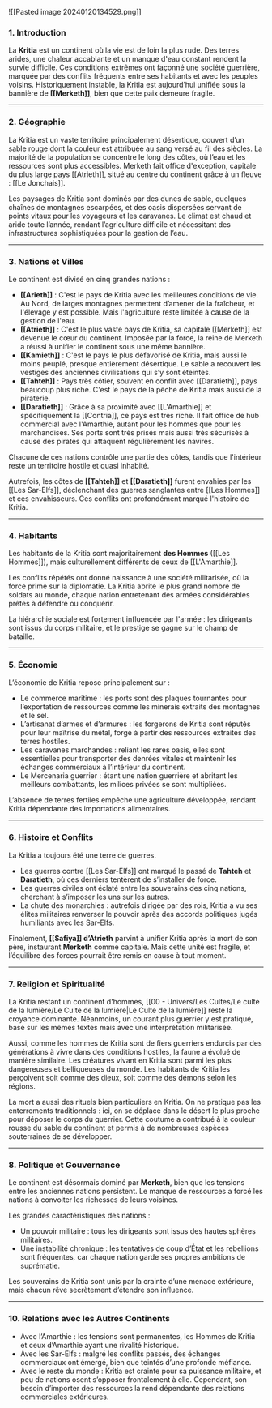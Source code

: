 ![[Pasted image 20240120134529.png]]

### **1. Introduction**
La **Kritia** est un continent où la vie est de loin la plus rude. Des terres arides, une chaleur accablante et un manque d'eau constant rendent la survie difficile. Ces conditions extrêmes ont façonné une société guerrière, marquée par des conflits fréquents entre ses habitants et avec les peuples voisins. Historiquement instable, la Kritia est aujourd’hui unifiée sous la bannière de **[[Merketh]]**, bien que cette paix demeure fragile.

---

### **2. Géographie**
La Kritia est un vaste territoire principalement désertique, couvert d’un sable rouge dont la couleur est attribuée au sang versé au fil des siècles. La majorité de la population se concentre le long des côtes, où l’eau et les ressources sont plus accessibles. Merketh fait office d'exception, capitale du plus large pays [[Atrieth]], situé au centre du continent grâce à un fleuve : [[Le Jonchais]].

Les paysages de Kritia sont dominés par des dunes de sable, quelques chaînes de montagnes escarpées, et des oasis dispersées servant de points vitaux pour les voyageurs et les caravanes. Le climat est chaud et aride toute l’année, rendant l’agriculture difficile et nécessitant des infrastructures sophistiquées pour la gestion de l’eau.

---

### **3. Nations et Villes**
Le continent est divisé en cinq grandes nations :

- **[[Arieth]]** : C'est le pays de Kritia avec les meilleures conditions de vie. Au Nord, de larges montagnes permettent d’amener de la fraîcheur, et l'élevage y est possible. Mais l'agriculture reste limitée à cause de la gestion de l'eau.
- **[[Atrieth]]** : C'est le plus vaste pays de Kritia, sa capitale [[Merketh]] est devenue le cœur du continent. Imposée par la force, la reine de Merketh a réussi à unifier le continent sous une même bannière.
- **[[Kamieth]]** : C'est le pays le plus défavorisé de Kritia, mais aussi le moins peuplé, presque entièrement désertique. Le sable a recouvert les vestiges des anciennes civilisations qui s’y sont éteintes.
- **[[Tahteh]]** : Pays très côtier, souvent en conflit avec [[Daratieth]], pays beaucoup plus riche. C'est le pays de la pêche de Kritia mais aussi de la piraterie.
- **[[Daratieth]]** : Grâce à sa proximité avec [[L'Amarthie]] et spécifiquement la [[Contria]], ce pays est très riche. Il fait office de hub commercial avec l'Amarthie, autant pour les hommes que pour les marchandises. Ses ports sont très prisés mais aussi très sécurisés à cause des pirates qui attaquent régulièrement les navires.

Chacune de ces nations contrôle une partie des côtes, tandis que l'intérieur reste un territoire hostile et quasi inhabité.  

Autrefois, les côtes de **[[Tahteh]]** et **[[Daratieth]]** furent envahies par les [[Les Sar-Elfs]], déclenchant des guerres sanglantes entre [[Les Hommes]] et ces envahisseurs. Ces conflits ont profondément marqué l'histoire de Kritia.

---

### **4. Habitants**
Les habitants de la Kritia sont majoritairement **des Hommes** ([[Les Hommes]]), mais culturellement différents de ceux de [[L'Amarthie]].

Les conflits répétés ont donné naissance à une société militarisée, où la force prime sur la diplomatie. La Kritia abrite le plus grand nombre de soldats au monde, chaque nation entretenant des armées considérables prêtes à défendre ou conquérir.  

La hiérarchie sociale est fortement influencée par l'armée : les dirigeants sont issus du corps militaire, et le prestige se gagne sur le champ de bataille.

---

### **5. Économie**
L’économie de Kritia repose principalement sur :

- Le commerce maritime : les ports sont des plaques tournantes pour l’exportation de ressources comme les minerais extraits des montagnes et le sel.  
- L’artisanat d’armes et d’armures : les forgerons de Kritia sont réputés pour leur maîtrise du métal, forgé à partir des ressources extraites des terres hostiles.  
- Les caravanes marchandes : reliant les rares oasis, elles sont essentielles pour transporter des denrées vitales et maintenir les échanges commerciaux à l’intérieur du continent.  
- Le Mercenaria guerrier : étant une nation guerrière et abritant les meilleurs combattants, les milices privées se sont multipliées.

L’absence de terres fertiles empêche une agriculture développée, rendant Kritia dépendante des importations alimentaires.

---

### **6. Histoire et Conflits**
La Kritia a toujours été une terre de guerres.  

- Les guerres contre [[Les Sar-Elfs]] ont marqué le passé de **Tahteh** et **Daratieth**, où ces derniers tentèrent de s’installer de force.  
- Les guerres civiles ont éclaté entre les souverains des cinq nations, cherchant à s’imposer les uns sur les autres.  
- La chute des monarchies : autrefois dirigée par des rois, Kritia a vu ses élites militaires renverser le pouvoir après des accords politiques jugés humiliants avec les Sar-Elfs.  

Finalement, **[[Safiya]] d’Atrieth** parvint à unifier Kritia après la mort de son père, instaurant **Merketh** comme capitale. Mais cette unité est fragile, et l’équilibre des forces pourrait être remis en cause à tout moment.

---

### **7. Religion et Spiritualité**
La Kritia restant un continent d'hommes, [[00 - Univers/Les Cultes/Le culte de la lumière/Le Culte de la lumière|Le Culte de la lumière]] reste la croyance dominante. Néanmoins, un courant plus guerrier y est pratiqué, basé sur les mêmes textes mais avec une interprétation militarisée.

Aussi, comme les hommes de Kritia sont de fiers guerriers endurcis par des générations à vivre dans des conditions hostiles, la faune a évolué de manière similaire. Les créatures vivant en Kritia sont parmi les plus dangereuses et belliqueuses du monde. Les habitants de Kritia les perçoivent soit comme des dieux, soit comme des démons selon les régions.

La mort a aussi des rituels bien particuliers en Kritia. On ne pratique pas les enterrements traditionnels : ici, on se déplace dans le désert le plus proche pour déposer le corps du guerrier. Cette coutume a contribué à la couleur rousse du sable du continent et permis à de nombreuses espèces souterraines de se développer.

---

### **8. Politique et Gouvernance**
Le continent est désormais dominé par **Merketh**, bien que les tensions entre les anciennes nations persistent. Le manque de ressources a forcé les nations à convoiter les richesses de leurs voisines.

Les grandes caractéristiques des nations :
- Un pouvoir militaire : tous les dirigeants sont issus des hautes sphères militaires.  
- Une instabilité chronique : les tentatives de coup d’État et les rebellions sont fréquentes, car chaque nation garde ses propres ambitions de suprématie.  

Les souverains de Kritia sont unis par la crainte d’une menace extérieure, mais chacun rêve secrètement d’étendre son influence.

---

### **10. Relations avec les Autres Continents**
- Avec l’Amarthie : les tensions sont permanentes, les Hommes de Kritia et ceux d’Amarthie ayant une rivalité historique.  
- Avec les Sar-Elfs : malgré les conflits passés, des échanges commerciaux ont émergé, bien que teintés d’une profonde méfiance.  
- Avec le reste du monde : Kritia est crainte pour sa puissance militaire, et peu de nations osent s’opposer frontalement à elle. Cependant, son besoin d’importer des ressources la rend dépendante des relations commerciales extérieures.
